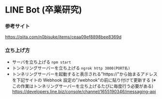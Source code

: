 # LINE Bot (卒業研究)

### 参考サイト

https://qiita.com/n0bisuke/items/ceaa09ef8898bee8369d

### 立ち上げ方

- サーバを立ち上げる
  `npm start`
- トンネリングサーバーを立ち上げる
  `ngrok http 3000(PORT名)`
- トンネリングサーバーを起動すると表示される"https://"から始まるアドレスを下記サイトの Webhook 設定の"/webhook"の前に貼り付けて更新する
  (※この作業はトンネリングサーバーを立ち上げるたびに毎度行う必要がある)
  https://developers.line.biz/console/channel/1655190346/messaging-api
